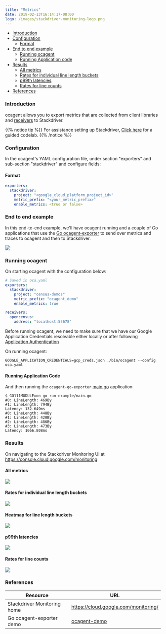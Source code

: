 ```yaml
---
title: "Metrics"
date: 2019-02-13T16:14:17-08:00
logo: /images/stackdriver-monitoring-logo.png
---
```


- [Introduction](#introduction)
- [Configuration](#configuration)
    - [Format](#format)
- [End to end example](#end-to-end-example)
    - [Running ocagent](#running-ocagent)
    - [Running Application code](#running-application-code)
- [Results](#results)
    - [All metrics](#all-metrics)
    - [Rates for individual line length buckets](#rates-for-individual-line-length-buckets)
    - [p99th latencies](#p99th-latencies)
    - [Rates for line counts](#rates-for-line-counts)
- [References](#references)

### Introduction

ocagent allows you to export metrics that are collected from client libraries and [receivers](/agent/receivers) to Stackdriver.

{{% notice tip %}}
For assistance setting up Stackdriver, [Click here](/codelabs/stackdriver) for a guided codelab.
{{% /notice %}}

### Configuration

In the ocagent's YAML configuration file, under section "exporters" and sub-section "stackdriver" and configure
fields: 

#### Format

```yaml
exporters:
  stackdriver:
    project: "<google_cloud_platform_project_id>"
    metric_prefix: "<your_metric_prefix>"
    enable_metrics: <true or false>
```

### End to end example

In this end-to-end example, we'll have ocagent running and a couple of Go applications
that use the [Go ocagent-exporter](/exporters/supported-exporters/go/ocagent)
to send over metrics and traces to ocagent and then to Stackdriver.

![](/images/ocagent-exporter-stackdriver-architecture-schematic.png)

### Running ocagent

On starting ocagent with the configuration below:
```yaml
# Saved in oca.yaml
exporters:
  stackdriver:
    project: "census-demos"
    metric_prefix: "ocagent_demo"
    enable_metrics: true

receivers:
  opencensus:
    address: "localhost:55678"
```

Before running ocagent, we need to make sure that we have our Google Application Credentials resolvable either locally
or after following [Application Authentication](https://cloud.google.com/docs/authentication/production)

On running ocagent:

```shell
GOOGLE_APPLICATION_CREDENTIALS=gcp_creds.json ./bin/ocagent --config oca.yaml
```

#### Running Application Code

And then running the `ocagent-go-exporter` [main.go](/exporters/supported-exporters/go/ocagent/#end-to-end-example) application

```shell
$ GO111MODULE=on go run example/main.go 
#0: LineLength: 469By
#1: LineLength: 794By
Latency: 132.649ms
#0: LineLength: 448By
#1: LineLength: 420By
#2: LineLength: 486By
#3: LineLength: 473By
Latency: 1066.808ms
```

### Results

On navigating to the Stackdriver Monitoring UI at https://console.cloud.google.com/monitoring

####  All metrics
![](/images/ocagent-exporter-stackdriver-all-metrics.png)

#### Rates for individual line length buckets
![](/images/ocagent-exporter-stackdriver-line_lengths-rate.png)

#### Heatmap for line length buckets
![](/images/ocagent-exporter-stackdriver-line_lengths.png)

#### p99th latencies
![](/images/ocagent-exporter-stackdriver-p99-latency.png)

#### Rates for line counts
![](/images/ocagent-exporter-stackdriver-line_counts-rate.png)

### References

Resource|URL
---|---
Stackdriver Monitoring home|https://cloud.google.com/monitoring/
Go ocagent-exporter demo|[ocagent-demo](/exporters/supported-exporters/go/ocagent/#end-to-end-example)
